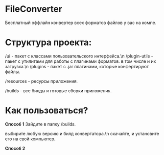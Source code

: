 # FileConverter
Бесплатный оффлайн конвертер всех форматов файлов у вас на компе.

# Структура проекта:
/ui - пакет с классами пользовательского интерфейса.\n
/plugin-utils - пакет с утилитами для работы с плагинами форматов. в том числе и их загрузка.\n
/plugins - пакет с .jar плагинами, которые конфертируют файлы.

/resources - ресурсы приложения.

/builds - все билды и готовые сборки приложения.

# Как пользоваться?
**Способ 1**
Зайдите в папку /builds.

выбирите любую версию и билд конвертатора.\n
скачайте, и установите его на свой компьютер.

**Способ 2**

